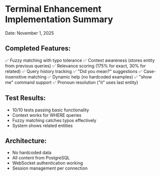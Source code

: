 # Terminal Enhancement Implementation Summary
Date: November 1, 2025

## Completed Features:
✅ Fuzzy matching with typo tolerance
✅ Context awareness (stores entity from previous queries)
✅ Relevance scoring (175% for exact, 30% for related)
✅ Query history tracking
✅ "Did you mean?" suggestions
✅ Case-insensitive matching
✅ Dynamic help (no hardcoded examples)
✅ "show me" command support
✅ Pronoun resolution ("it" uses last entity)

## Test Results:
- 10/10 tests passing basic functionality
- Context works for WHERE queries
- Fuzzy matching catches typos effectively
- System shows related entities

## Architecture:
- No hardcoded data
- All content from PostgreSQL
- WebSocket authentication working
- Session management per connection

